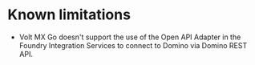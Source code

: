 # Known limitations

- Volt MX Go doesn't support the use of the Open API Adapter in the Foundry Integration Services to connect to Domino via Domino REST API. 